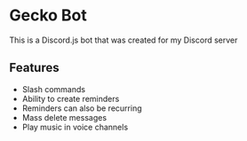 # Gecko Bot

This is a Discord.js bot that was created for my Discord server

## Features

- Slash commands
- Ability to create reminders
- Reminders can also be recurring
- Mass delete messages
- Play music in voice channels
